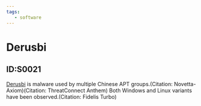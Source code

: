 ```yaml
---
tags:
   - software
---
```

# Derusbi
## ID:S0021
[Derusbi](software/S0021) is malware used by multiple Chinese APT groups.(Citation: Novetta-Axiom)(Citation: ThreatConnect Anthem) Both Windows and Linux variants have been observed.(Citation: Fidelis Turbo)
